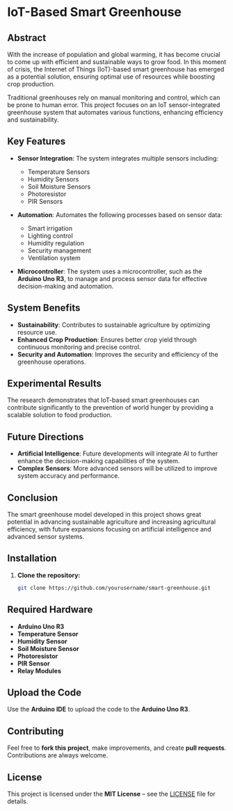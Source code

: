 # IoT-Based Smart Greenhouse

## Abstract
With the increase of population and global warming, it has become crucial to come up with efficient and sustainable ways to grow food. In this moment of crisis, the Internet of Things (IoT)-based smart greenhouse has emerged as a potential solution, ensuring optimal use of resources while boosting crop production.  

Traditional greenhouses rely on manual monitoring and control, which can be prone to human error. This project focuses on an IoT sensor-integrated greenhouse system that automates various functions, enhancing efficiency and sustainability.  

## Key Features
- **Sensor Integration**: The system integrates multiple sensors including:  
  - Temperature Sensors  
  - Humidity Sensors  
  - Soil Moisture Sensors  
  - Photoresistor  
  - PIR Sensors  

- **Automation**: Automates the following processes based on sensor data:  
  - Smart irrigation  
  - Lighting control  
  - Humidity regulation  
  - Security management  
  - Ventilation system  

- **Microcontroller**: The system uses a microcontroller, such as the **Arduino Uno R3**, to manage and process sensor data for effective decision-making and automation.  

## System Benefits
- **Sustainability**: Contributes to sustainable agriculture by optimizing resource use.  
- **Enhanced Crop Production**: Ensures better crop yield through continuous monitoring and precise control.  
- **Security and Automation**: Improves the security and efficiency of the greenhouse operations.  

## Experimental Results
The research demonstrates that IoT-based smart greenhouses can contribute significantly to the prevention of world hunger by providing a scalable solution to food production.  

## Future Directions
- **Artificial Intelligence**: Future developments will integrate AI to further enhance the decision-making capabilities of the system.  
- **Complex Sensors**: More advanced sensors will be utilized to improve system accuracy and performance.  

## Conclusion
The smart greenhouse model developed in this project shows great potential in advancing sustainable agriculture and increasing agricultural efficiency, with future expansions focusing on artificial intelligence and advanced sensor systems.  

## Installation

1. **Clone the repository:**
   ```bash
   git clone https://github.com/yourusername/smart-greenhouse.git

## Required Hardware
- **Arduino Uno R3**  
- **Temperature Sensor**  
- **Humidity Sensor**  
- **Soil Moisture Sensor**  
- **Photoresistor**  
- **PIR Sensor**  
- **Relay Modules**  

## Upload the Code
Use the **Arduino IDE** to upload the code to the **Arduino Uno R3**.  

## Contributing
Feel free to **fork this project**, make improvements, and create **pull requests**. Contributions are always welcome.  

## License
This project is licensed under the **MIT License** – see the [LICENSE](LICENSE) file for details.  

